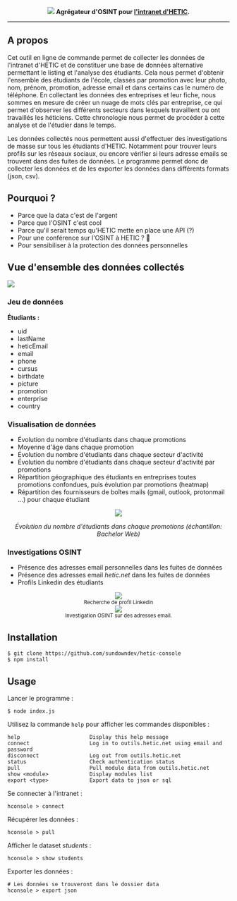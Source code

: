 <p align="center">
    <img src="https://i.imgur.com/ocdw6I6.png" />
    <strong>Agrégateur d'OSINT pour <a href="https://outils.hetic.net/">l'intranet d'HETIC</a>.</strong>
</p>

----

## A propos

Cet outil en ligne de commande permet de collecter les données de l'intranet d'HETIC et de constituer une base de données alternative permettant le listing et l'analyse des étudiants. Cela nous permet d'obtenir l'ensemble des étudiants de l'école, classés par promotion avec leur photo, nom, prénom, promotion, adresse email et dans certains cas le numéro de téléphone. En collectant les données des entreprises et leur fiche, nous sommes en mesure de créer un nuage de mots clés par entreprise, ce qui permet d'observer les différents secteurs dans lesquels travaillent ou ont travaillés les héticiens. Cette chronologie nous permet de procéder à cette analyse et de l'étudier dans le temps.

Les données collectés nous permettent aussi d'effectuer des investigations de masse sur tous les étudiants d'HETIC. Notamment pour trouver leurs profils sur les réseaux sociaux, ou encore vérifier si leurs adresse emails se trouvent dans des fuites de données. Le programme permet donc de collecter les données et de les exporter les données dans différents formats (json, csv).

## Pourquoi ?

- Parce que la data c'est de l'argent
- Parce que l'OSINT c'est cool
- Parce qu'il serait temps qu'HETIC mette en place une API (?)
- Pour une conférence sur l'OSINT à HETIC ? :eyes:
- Pour sensibiliser à la protection des données personnelles

## Vue d'ensemble des données collectés

![](https://i.imgur.com/1Wj5Wco.png)

### Jeu de données

**Étudiants :**

- uid
- lastName
- heticEmail
- email
- phone
- cursus
- birthdate
- picture
- promotion
- enterprise
- country

### Visualisation de données

- Évolution du nombre d'étudiants dans chaque promotions
- Moyenne d'âge dans chaque promotion
- Évolution du nombre d'étudiants dans chaque secteur d'activité
- Évolution du nombre d'étudiants dans chaque secteur d'activité par promotions
- Répartition géographique des étudiants en entreprises toutes promotions confondues, puis évolution par promotions (heatmap)
- Répartition des fournisseurs de boîtes mails (gmail, outlook, protonmail ...) pour chaque étudiant

<div align="center">
    <img src="https://i.imgur.com/qBP4uH7.png" />
    <p><i>Évolution du nombre d'étudiants dans chaque promotions (échantillon: Bachelor Web)</i></p>
</div>

### Investigations OSINT

- Présence des adresses email personnelles dans les fuites de données
- Présence des adresses email *hetic.net* dans les fuites de données
- Profils Linkedin des étudiants

<div align="center">
    <img src="https://i.imgur.com/KcTproT.png" />
    <br>
    <sub>Recherche de profil Linkedin</sub>
</div>

<div align="center">
    <img src="https://i.imgur.com/rP0jtnX.png" />
    <br>
    <sub>Investigation OSINT sur des adresses email.</sub>
</div>

## Installation

```
$ git clone https://github.com/sundowndev/hetic-console
$ npm install
```

## Usage

Lancer le programme :

```
$ node index.js
```

Utilisez la commande `help` pour afficher les commandes disponibles :

```
help                      Display this help message
connect                   Log in to outils.hetic.net using email and password
disconnect                Log out from outils.hetic.net
status                    Check authentication status
pull                      Pull module data from outils.hetic.net
show <module>             Display modules list
export <type>             Export data to json or sql
```

Se connecter à l'intranet :

```
hconsole > connect
```

Récupérer les données :

```
hconsole > pull
```

Afficher le dataset *students* :

```
hconsole > show students
```

Exporter les données :

```
# Les données se trouveront dans le dossier data
hconsole > export json
```
